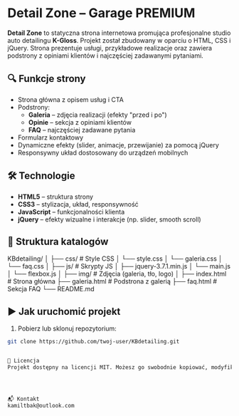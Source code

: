 
# Detail Zone – Garage PREMIUM

**Detail Zone** to statyczna strona internetowa promująca profesjonalne studio auto detailingu **K-Gloss**. Projekt został zbudowany w oparciu o HTML, CSS i jQuery. Strona prezentuje usługi, przykładowe realizacje oraz zawiera podstrony z opiniami klientów i najczęściej zadawanymi pytaniami.

## 🔍 Funkcje strony

- Strona główna z opisem usług i CTA
- Podstrony:
  - **Galeria** – zdjęcia realizacji (efekty "przed i po")
  - **Opinie** – sekcja z opiniami klientów
  - **FAQ** – najczęściej zadawane pytania
- Formularz kontaktowy
- Dynamiczne efekty (slider, animacje, przewijanie) za pomocą jQuery
- Responsywny układ dostosowany do urządzeń mobilnych

## 🛠️ Technologie

- **HTML5** – struktura strony
- **CSS3** – stylizacja, układ, responsywność
- **JavaScript** – funkcjonalności klienta
- **jQuery** – efekty wizualne i interakcje (np. slider, smooth scroll)

## 📂 Struktura katalogów

KBdetailing/
│
├── css/ # Style CSS
│ └── style.css
│ └── galeria.css
│ └── faq.css
│
├── js/ # Skrypty JS
│ ├── jquery-3.7.1.min.js
│ └── main.js
│ └── flexbox.js
│
├── img/ # Zdjęcia (galeria, tło, logo)
│
├── index.html # Strona główna
├── galeria.html # Podstrona z galerią
├── faq.html # Sekcja FAQ
└── README.md



## ▶️ Jak uruchomić projekt

1. Pobierz lub sklonuj repozytorium:
```bash
git clone https://github.com/twoj-user/KBdetailing.git


🪪 Licencja
Projekt dostępny na licencji MIT. Możesz go swobodnie kopiować, modyfikować i używać, także komercyjnie.




📬 Kontakt
kamiltbak@outlook.com

